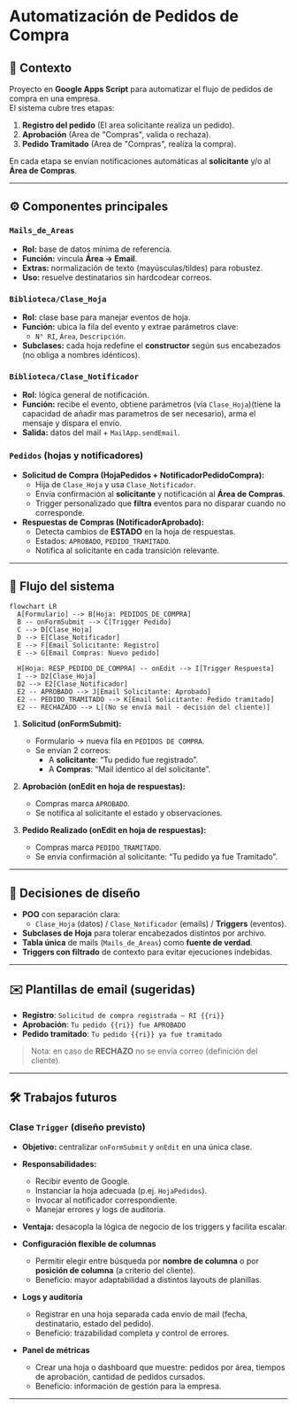 # Automatización de Pedidos de Compra

## 📌 Contexto
Proyecto en **Google Apps Script** para automatizar el flujo de pedidos de compra en una empresa.  
El sistema cubre tres etapas:
1) **Registro del pedido** (El area solicitante realiza un pedido).  
2) **Aprobación** (Area de "Compras", valida o rechaza).  
3) **Pedido Tramitado** (Area de "Compras", realiza la compra).

En cada etapa se envían notificaciones automáticas al **solicitante** y/o al **Área de Compras**.

---

## ⚙️ Componentes principales

### `Mails_de_Areas`
- **Rol:** base de datos mínima de referencia.
- **Función:** vincula **Área → Email**.
- **Extras:** normalización de texto (mayúsculas/tildes) para robustez.
- **Uso:** resuelve destinatarios sin hardcodear correos.

### `Biblioteca/Clase_Hoja`
- **Rol:** clase base para manejar eventos de hoja.
- **Función:** ubica la fila del evento y extrae parámetros clave:
  - `N° RI`, `Área`, `Descripción`.
- **Subclases:** cada hoja redefine el **constructor** según sus encabezados (no obliga a nombres idénticos).

### `Biblioteca/Clase_Notificador`
- **Rol:** lógica general de notificación.
- **Función:** recibe el evento, obtiene parámetros (vía `Clase_Hoja`)(tiene la capacidad de añadir mas parametros de ser necesario), arma el mensaje y dispara el envío.
- **Salida:** datos del mail + `MailApp.sendEmail`.

### `Pedidos` (hojas y notificadores)
- **Solicitud de Compra (HojaPedidos + NotificadorPedidoCompra):**
  - Hija de `Clase_Hoja` y usa `Clase_Notificador`.
  - Envía confirmación al **solicitante** y notificación al **Área de Compras**.
  - Trigger personalizado que **filtra** eventos para no disparar cuando no corresponde.
- **Respuestas de Compras (NotificadorAprobado):**
  - Detecta cambios de **ESTADO** en la hoja de respuestas.
  - Estados: `APROBADO`, `PEDIDO_TRAMITADO`.
  - Notifica al solicitante en cada transición relevante.

---

## 🔄 Flujo del sistema

```mermaid
flowchart LR
  A[Formulario] --> B[Hoja: PEDIDOS_DE_COMPRA]
  B -- onFormSubmit --> C[Trigger Pedido]
  C --> D[Clase_Hoja]
  D --> E[Clase_Notificador]
  E --> F[Email Solicitante: Registro]
  E --> G[Email Compras: Nuevo pedido]

  H[Hoja: RESP_PEDIDO_DE_COMPRA] -- onEdit --> I[Trigger Respuesta]
  I --> D2[Clase_Hoja]
  D2 --> E2[Clase_Notificador]
  E2 -- APROBADO --> J[Email Solicitante: Aprobado]
  E2 -- PEDIDO_TRAMITADO --> K[Email Solicitante: Pedido tramitado]
  E2 -- RECHAZADO --> L[(No se envía mail - decisión del cliente)]
```
1. **Solicitud (onFormSubmit):**
   - Formulario → nueva fila en `PEDIDOS DE COMPRA`.
   - Se envían 2 correos:
     - A **solicitante**: “Tu pedido fue registrado”.
     - A **Compras**: “Mail identico al del solicitante”.

2. **Aprobación (onEdit en hoja de respuestas):**
   - Compras marca `APROBADO`.
   - Se notifica al solicitante el estado y observaciones.

3. **Pedido Realizado (onEdit en hoja de respuestas):**
   - Compras marca `PEDIDO_TRAMITADO`.
   - Se envía confirmación al solicitante: “Tu pedido ya fue Tramitado”.

---

## 🧩 Decisiones de diseño
- **POO** con separación clara:
  - `Clase_Hoja` (datos) / `Clase_Notificador` (emails) / **Triggers** (eventos).
- **Subclases de Hoja** para tolerar encabezados distintos por archivo.
- **Tabla única** de mails (`Mails_de_Areas`) como **fuente de verdad**.
- **Triggers con filtrado** de contexto para evitar ejecuciones indebidas.

---

## ✉️ Plantillas de email (sugeridas)
- **Registro**: `Solicitud de compra registrada – RI {{ri}}`
- **Aprobación**: `Tu pedido {{ri}} fue APROBADO`
- **Pedido tramitado**: `Tu pedido {{ri}} ya fue tramitado`

> Nota: en caso de **RECHAZO** no se envía correo (definición del cliente).

---

## 🛠️ Trabajos futuros

### Clase `Trigger` (diseño previsto)
- **Objetivo:** centralizar `onFormSubmit` y `onEdit` en una única clase.
- **Responsabilidades:**
  - Recibir evento de Google.
  - Instanciar la hoja adecuada (p.ej. `HojaPedidos`).
  - Invocar al notificador correspondiente.
  - Manejar errores y logs de auditoría.
- **Ventaja:** desacopla la lógica de negocio de los triggers y facilita escalar.

- **Configuración flexible de columnas**  
  - Permitir elegir entre búsqueda por **nombre de columna** o por **posición de columna** (a criterio del cliente).  
  - Beneficio: mayor adaptabilidad a distintos layouts de planillas.

- **Logs y auditoría**  
  - Registrar en una hoja separada cada envío de mail (fecha, destinatario, estado del pedido).  
  - Beneficio: trazabilidad completa y control de errores.

- **Panel de métricas**  
  - Crear una hoja o dashboard que muestre: pedidos por área, tiempos de aprobación, cantidad de pedidos cursados.  
  - Beneficio: información de gestión para la empresa.

---
